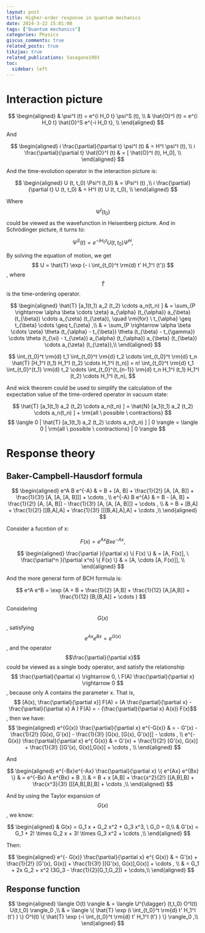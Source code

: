```yaml
---
layout: post
title: Higher-order response in quantum mechanics
date: 2024-3-22 15:01:00
tags: ["Quantum mechanics"]
categories: Physics
giscus_comments: true
related_posts: true
tikzjax: true
related_publications: Sasagane1993
toc:
  sidebar: left
---
```


# Interaction picture

$$
\begin{aligned}
& \psi^I (t) = e^{i H_0 t} \psi^S (t), \\
& \hat{O}^I (t) = e^{i H_0 t} \hat{O}^S e^{-i H_0 t}, \\
\end{aligned}
$$

And 

$$
\begin{aligned}
i \frac{\partial}{\partial t} \psi^I (t) & = H^I \psi^I (t), \\
i \frac{\partial}{\partial t} \hat{O}^I (t) & = [ \hat{O}^I (t), H_0], \\
\end{aligned}
$$

And the time-evolution operator in the interaction picture is:

$$
\begin{aligned}
U (t, t_0) \Psi^I (t_0) & = \Psi^I (t) ,\\
i \frac{\partial}{\partial t} U (t, t_0) & = H^I (t) U (t, t_0), \\
\end{aligned}
$$

Where $$\Psi^I (t_0)$$ could be viewed as the wavefunction in Heisenberg picture. And in Schrödinger picture, it turns to:

$$
\Psi^S (t) = e^{-i H_0 t} U(t, t_0) \Psi^H,
$$

By solving the equation of motion, we get $$ U = \hat{T} \exp (- i \int_{t_0}^t \rm{d} t' H_1^I (t')) $$, where $$ \hat{T} $$ is the time-ordering operator.

$$
\begin{aligned}
 \hat{T} [a_1(t_1) a_2 (t_2) \cdots a_n(t_n) ] & = \sum_{P \rightarrow \alpha \beta \cdots \zeta} a_{\alpha} (t_{\alpha}) a_{\beta} (t_{\beta}) \cdots a_{\zeta} (t_{\zeta}), \quad \rm{for} \ t_{\alpha} \geq t_{\beta} \cdots \geq t_{\zeta} ,\\
& = \sum_{P \rightarrow \alpha \beta \cdots \zeta} \theta (t_{\alpha} - t_{\beta}) \theta (t_{\beta} - t_{\gamma}) \cdots \theta (t_{\xi} - t_{\zeta}) a_{\alpha} (t_{\alpha}) a_{\beta} (t_{\beta}) \cdots a_{\zeta} (t_{\zeta}),\\
\end{aligned}
$$

$$
\int_{t_0}^t \rm{d} t_1 \int_{t_0}^t \rm{d} t_2 \cdots \int_{t_0}^t \rm{d} t_n \hat{T} [H_1^I (t_1) H_1^I (t_2) \cdots H_1^I (t_n)] = n! \int_{t_0}^t \rm{d} t_1 \int_{t_0}^{t_1} \rm{d} t_2 \cdots \int_{t_0}^{t_{n-1}} \rm{d} t_n H_1^I (t_1) H_1^I (t_2) \cdots H_1^I (t_n), 
$$

And wick theorem could be used to simplify the calculation of the expectation value of the time-ordered operator in vacuum state:

$$
\hat{T} [a_1(t_1) a_2 (t_2) \cdots a_n(t_n) ] = \hat{N} [a_1(t_1) a_2 (t_2) \cdots a_n(t_n) ] + \rm{all \ possible \ contractions}
$$
$$
\langle 0 | \hat{T} [a_1(t_1) a_2 (t_2) \cdots a_n(t_n) ] | 0 \rangle  = \langle 0 | \rm{all \ possible \ contractions} | 0 \rangle
$$

# Response theory
## Baker-Campbell-Hausdorf formula

$$
\begin{aligned}
e^A B e^{-A} & = B + [A, B] + \frac{1}{2!} [A, [A, B]] + \frac{1}{3!} [A, [A, [A, B]]] + \cdots , \\
e^{-A} B e^{A} & = B - [A, B] + \frac{1}{2!} [A, [A, B]] - \frac{1}{3!} [A, [A, [A, B]]] + \cdots , \\
& = B + [B,A] + \frac{1}{2!} [[B,A],A] + \frac{1}{3!} [[[B,A],A],A] + \cdots ,\\
\end{aligned}
$$

Consider a fucntion of x: 

$$ F(x) = e^{Ax} Bx e^{-Ax}, $$

$$
\begin{aligned}
\frac{\partial }{\partial x} \{ F(x) \} & = [A, F(x)], \ \frac{\partial^n }{\partial x^n} \{ F(x) \} & = [A, \cdots [A, F(x)]], \\
\end{aligned}
$$

And the more general form of BCH formula is:

$$
e^A e^B = \exp (A + B + \frac{1}{2} [A,B] + \frac{1}{12} [A,[A,B]] + \frac{1}{12} [B,[B,A]] + \cdots )
$$

Considering $$G(x)$$, satisfying $$e^{Ax} e^{Bx} = e^{G(x)}$$, and the operator $$\frac{\partial}{\partial x}$$ could be viewed as a single body operator, and satisfy the relationship $$ \frac{\partial}{\partial x} \rightarrow 0, \ F(A) \frac{\partial}{\partial x} \rightarrow 0 $$, because only A contains the parameter x. That is, $$ [A(x), \frac{\partial}{\partial x}] F(A) = (A \frac{\partial}{\partial x} - \frac{\partial}{\partial x} A ) F(A) = - (\frac{\partial}{\partial x} A(x)) F(x)$$, then we have:
$$
\begin{aligned}
e^{G(x)} \frac{\partial}{\partial x} e^{-G(x)} & = - G'(x) - \frac{1}{2!} [G(x), G'(x)] - \frac{1}{3!} [G(x), [G(x), G'(x)]] - \cdots , \\
e^{- G(x)} \frac{\partial}{\partial x} e^{ G(x)} & = G'(x) + \frac{1}{2!} [G'(x), G(x)] + \frac{1}{3!} [[G'(x), G(x)],G(x)] + \cdots , \\
\end{aligned}
$$

And 

$$
\begin{aligned}
e^{-Bx}e^{-Ax} \frac{\partial}{\partial x} \{ e^{Ax} e^{Bx} \} & = e^{-Bx} A e^{Bx} + B ,\\
& = B + x [A,B] + \frac{x^2}{2!} [[A,B],B] + \frac{x^3}{3!} [[[A,B],B],B] + \cdots ,\\
\end{aligned}
$$

And by using the Taylor expansion of $$G(x)$$, we know:

$$
\begin{aligned}
& G(x) = G_1 x + G_2 x^2 + G_3 x^3, \ G_0 = 0,\\
& G'(x) = G_1 + 2! \times G_2 x + 3! \times G_3 x^2 + \cdots ,\\
\end{aligned}
$$

Then:

$$
\begin{aligned}
e^{- G(x)} \frac{\partial}{\partial x} e^{ G(x)} & = G'(x) + \frac{1}{2!} [G'(x), G(x)] + \frac{1}{3!} [[G'(x), G(x)],G(x)] + \cdots , \\
& = G_1 + 2x G_2 + x^2 (3G_3 - \frac{1}{2}[G_1,G_2]) + \cdots,\\
\end{aligned}
$$

## Response function

$$
\begin{aligned}
\langle O(t) \rangle & = \langle U^{\dagger} (t,t_0) O^I(t) U(t,t_0) \rangle_0 ,\\
& = \langle \{ \hat{T} \exp (i \int_{t_0}^t \rm{d} t' H_1^I (t') ) \} O^I(t) \{ \hat{T} \exp (-i \int_{t_0}^t \rm{d} t' H_1^I (t') ) \} \rangle_0 ,\\
\end{aligned}
$$